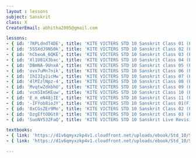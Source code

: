 ```yaml
--- 
layout : lessons 
subject: Sanskrit
class: X
CreaterEmail: abhitha2005@gmail.com

lessons: 
- { id: '7KPLdndT4DE', title: 'KITE VICTERS STD 10 Sanskrit Class 01 (First Bell-ഫസ്റ്റ് ബെല്‍)' }
- { id: '5SSXdJ9NS0k', title: 'KITE VICTERS STD 10 Sanskrit Class 02 (First Bell-ഫസ്റ്റ് ബെല്‍)' }
- { id: 'hCbxoA_6QKE', title: 'KITE VICTERS STD 10 Sanskrit Class 03 (First Bell-ഫസ്റ്റ് ബെല്‍)' }
- { id: 'Xl1U81X3bac', title: 'KITE VICTERS STD 10 Sanskrit Class 04 (First Bell-ഫസ്റ്റ് ബെല്‍)' }
- { id: 'DBmNA-9UnxA', title: 'KITE VICTERS STD 10 Sanskrit class 05 (First Bell-ഫസ്റ്റ് ബെല്‍)' }
- { id: 'ovx7uMn7nik', title: 'KITE VICTERS STD 10 Sanskrit Class 06 (First Bell-ഫസ്റ്റ് ബെല്‍)' }
- { id: 'IhI3Iy2icHw', title: 'KITE VICTERS STD 10 Sanskrit Class 07 (First Bell-ഫസ്റ്റ് ബെല്‍)' }
- { id: '4lMIzlNpz-4', title: 'KITE VICTERS STD 10 Sanskrit Class 08 (First Bell-ഫസ്റ്റ് ബെല്‍)' }
- { id: 'MvqtwZdkbhU', title: 'KITE VICTERS STD 10 Sanskrit Class 09 (First Bell-ഫസ്റ്റ് ബെല്‍)' }
- { id: 'vcm5Im5KEuw', title: 'KITE VICTERS STD 10 Sanskrit Class 10 (First Bell-ഫസ്റ്റ് ബെല്‍)' }
- { id: 'E_m_eN48jIE', title: 'KITE VICTERS STD 10 Sanskrit Class 11 (First Bell-ഫസ്റ്റ് ബെല്‍)' }
- { id: '-IFYob8ioJY', title: 'KITE VICTERS STD 10 Sanskrit Class 01(First Bell-ഫസ്റ്റ് ബെല്‍) (Revision)' }
- { id: '0xCGsZEr9Mo', title: 'KITE VICTERS STD 10 Sanskrit Class 02 (First Bell-ഫസ്റ്റ് ബെല്‍) (Revision)' }
- { id: 'DzgEftODGt8', title: 'KITE VICTERS STD 10 Sanskrit Class 03 (First Bell-ഫസ്റ്റ് ബെല്‍) (Revision)' }
- { id: 'SuoNY532FaQ', title: 'KITE VICTERS STD 10 Sanskrit Live Revision Class 11 (First Bell-ഫസ്റ്റ് ബെല്‍)' }

textbooks:
- { link: 'https://d1v6qmyxzkp4v1.cloudfront.net/uploads/ebook/Std_10/SanskritAcademic_1/SanskritAcademic_1.pdf', title: 'Sanskrit Reader' }
- { link: 'https://d1v6qmyxzkp4v1.cloudfront.net/uploads/ebook/Std_10/SanskritOriental_1/SanskritOriental_1.pdf', title: 'Sanskrit Oriental' }

---
```

